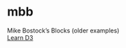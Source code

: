 # mbb
Mike Bostock’s Blocks (older examples)  
[Learn D3](https://observablehq.com/@d3/learn-d3?collection=@d3/learn-d3)
